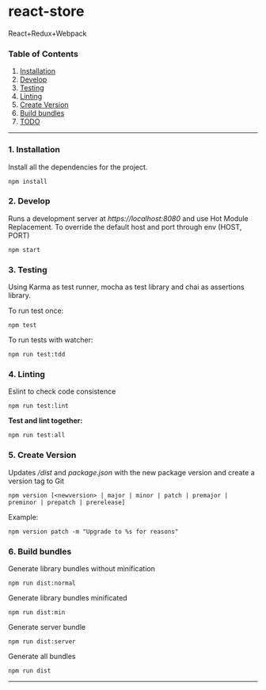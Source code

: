 # react-store
React+Redux+Webpack

### Table of Contents
1. [Installation](#installation)
2. [Develop](#develop)
3. [Testing](#test)
4. [Linting](#linting)
5. [Create Version](#version)
6. [Build bundles](#bundles)
7. [TODO](#todo)

---

<div id="installation"></div>

### 1. Installation

Install all the dependencies for the project.

```
npm install
```


### 2. Develop
Runs a development server at *https://localhost:8080* and use Hot Module Replacement.
To override the default host and port through env (HOST, PORT)

```
npm start
```

<div id="test"></div>

### 3. Testing
Using Karma as test runner, mocha as test library and chai as assertions library.

To run test once:
```
npm test
```

To run tests with watcher:
```
npm run test:tdd
```

<div id="linting"></div>

### 4. Linting
Eslint to check code consistence
```
npm run test:lint
```

**Test and lint together:**
```
npm run test:all
```

<div id="version"></div>

### 5. Create Version
Updates */dist* and *package.json* with the new package version and create a version tag to Git
```
npm version [<newversion> | major | minor | patch | premajor | preminor | prepatch | prerelease]
```

Example:
```
npm version patch -m "Upgrade to %s for reasons"
```

<div id="bundles"></div>

### 6. Build bundles
Generate library bundles without minification
```
npm run dist:normal
```
Generate library bundles minificated
```
npm run dist:min
```
Generate server bundle
```
npm run dist:server
```
Generate all bundles
```
npm run dist
```


---